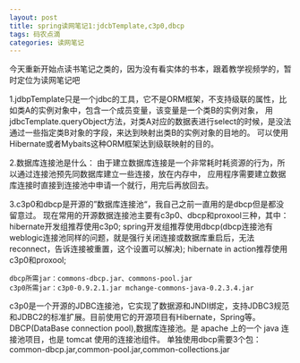 ```yaml
---
layout: post
title: spring读网笔记1:jdcbTemplate,c3p0,dbcp
tags: 码农点滴
categories: 读网笔记
---
```


今天重新开始点读书笔记之类的，因为没有看实体的书本，跟着教学视频学的，暂时定位为读网笔记吧

1.jdbpTemplate只是一个jdbc的工具，它不是ORM框架，不支持级联的属性，比如类A的实例对象中，包含一个成员变量，该变量是一个类B的实例对象，
用jdbcTemplate.queryObject方法，对类A对应的数据表进行select的时候，是没法通过一些指定类B对象的字段，来达到映射出类B的实例对象的目地的。
可以使用Hibernate或者Mybaits这种ORM框架达到级联映射的目的。

2.数据库连接池是什么：
由于建立数据库连接是一个非常耗时耗资源的行为，所以通过连接池预先同数据库建立一些连接，放在内存中，
应用程序需要建立数据库连接时直接到连接池中申请一个就行，用完后再放回去。   

3.c3p0和dbcp是开源的”数据库连接池“，我自己之前一直用的是dbcp但是都没留意过。
现在常用的开源数据连接池主要有c3p0、dbcp和proxool三种，其中： 
hibernate开发组推荐使用c3p0; 
spring开发组推荐使用dbcp(dbcp连接池有weblogic连接池同样的问题，就是强行关闭连接或数据库重启后，无法reconnect，告诉连接被重置，这个设置可以解决); 
hibernate in action推荐使用c3p0和proxool;

```
dbcp所需jar：commons-dbcp.jar、commons-pool.jar
c3p0所需jar：c3p0-0.9.2.1.jar mchange-commons-java-0.2.3.4.jar
```

c3p0是一个开源的JDBC连接池，它实现了数据源和JNDI绑定，支持JDBC3规范和JDBC2的标准扩展。目前使用它的开源项目有Hibernate，Spring等。   
DBCP(DataBase connection pool),数据库连接池。是 apache 上的一个 java 连接池项目，也是 tomcat 使用的连接池组件。
单独使用dbcp需要3个包：common-dbcp.jar,common-pool.jar,common-collections.jar
